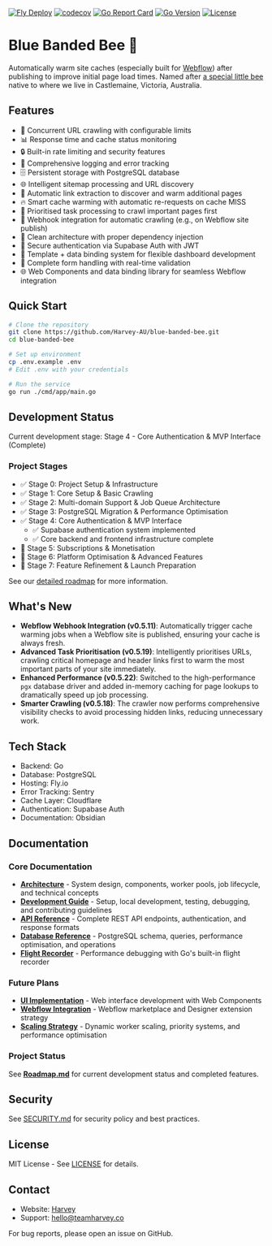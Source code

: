 [![Fly Deploy](https://github.com/Harvey-AU/blue-banded-bee/actions/workflows/fly-deploy.yml/badge.svg)](https://github.com/Harvey-AU/blue-banded-bee/actions/workflows/fly-deploy.yml)
[![codecov](https://codecov.io/gh/Harvey-AU/blue-banded-bee/graph/badge.svg)](https://codecov.io/gh/Harvey-AU/blue-banded-bee)
[![Go Report Card](https://goreportcard.com/badge/github.com/Harvey-AU/blue-banded-bee)](https://goreportcard.com/report/github.com/Harvey-AU/blue-banded-bee)
[![Go Version](https://img.shields.io/badge/go-1.25-blue.svg)](https://golang.org/)
[![License](https://img.shields.io/badge/License-MIT-blue.svg)](https://opensource.org/licenses/MIT)

# Blue Banded Bee 🐝

Automatically warm site caches (especially built for [Webflow](https://www.webflow.com)) after publishing to improve initial page load times. Named after [a special little bee](https://www.aussiebee.com.au/blue-banded-bee-information.html) native to where we live in Castlemaine, Victoria, Australia.

## Features

- 🚀 Concurrent URL crawling with configurable limits
- 📊 Response time and cache status monitoring
- 🔒 Built-in rate limiting and security features
- 📝 Comprehensive logging and error tracking
- 🗄️ Persistent storage with PostgreSQL database
- 🌐 Intelligent sitemap processing and URL discovery
- 🔄 Automatic link extraction to discover and warm additional pages
- 🔥 Smart cache warming with automatic re-requests on cache MISS
- 🥇 Prioritised task processing to crawl important pages first
- 🔌 Webhook integration for automatic crawling (e.g., on Webflow site publish)
- 🧩 Clean architecture with proper dependency injection
- 🔐 Secure authentication via Supabase Auth with JWT
- 🎨 Template + data binding system for flexible dashboard development
- 📝 Complete form handling with real-time validation
- 🌐 Web Components and data binding library for seamless Webflow integration

## Quick Start

```bash
# Clone the repository
git clone https://github.com/Harvey-AU/blue-banded-bee.git
cd blue-banded-bee

# Set up environment
cp .env.example .env
# Edit .env with your credentials

# Run the service
go run ./cmd/app/main.go
```

## Development Status

Current development stage: Stage 4 - Core Authentication & MVP Interface (Complete)

### Project Stages

- ✅ Stage 0: Project Setup & Infrastructure
- ✅ Stage 1: Core Setup & Basic Crawling
- ✅ Stage 2: Multi-domain Support & Job Queue Architecture
- ✅ Stage 3: PostgreSQL Migration & Performance Optimisation
- ✅ Stage 4: Core Authentication & MVP Interface
  - ✅ Supabase authentication system implemented
  - ✅ Core backend and frontend infrastructure complete
- 🔄 Stage 5: Subscriptions & Monetisation
- 🔄 Stage 6: Platform Optimisation & Advanced Features
- 🔄 Stage 7: Feature Refinement & Launch Preparation

See our [detailed roadmap](./Roadmap.md) for more information.

## What's New

- **Webflow Webhook Integration (v0.5.11)**: Automatically trigger cache warming jobs when a Webflow site is published, ensuring your cache is always fresh.
- **Advanced Task Prioritisation (v0.5.19)**: Intelligently prioritises URLs, crawling critical homepage and header links first to warm the most important parts of your site immediately.
- **Enhanced Performance (v0.5.22)**: Switched to the high-performance `pgx` database driver and added in-memory caching for page lookups to dramatically speed up job processing.
- **Smarter Crawling (v0.5.18)**: The crawler now performs comprehensive visibility checks to avoid processing hidden links, reducing unnecessary work.

## Tech Stack

- Backend: Go
- Database: PostgreSQL
- Hosting: Fly.io
- Error Tracking: Sentry
- Cache Layer: Cloudflare
- Authentication: Supabase Auth
- Documentation: Obsidian

## Documentation

### Core Documentation

- **[Architecture](docs/ARCHITECTURE.md)** - System design, components, worker pools, job lifecycle, and technical concepts
- **[Development Guide](docs/DEVELOPMENT.md)** - Setup, local development, testing, debugging, and contributing guidelines
- **[API Reference](docs/API.md)** - Complete REST API endpoints, authentication, and response formats
- **[Database Reference](docs/DATABASE.md)** - PostgreSQL schema, queries, performance optimisation, and operations
- **[Flight Recorder](docs/flight-recorder.md)** - Performance debugging with Go's built-in flight recorder

### Future Plans

- **[UI Implementation](docs/plans/ui-implementation.md)** - Web interface development with Web Components
- **[Webflow Integration](docs/plans/webflow-integration.md)** - Webflow marketplace and Designer extension strategy
- **[Scaling Strategy](docs/plans/_archive/scaling-strategy.md)** - Dynamic worker scaling, priority systems, and performance optimisation

### Project Status

See **[Roadmap.md](./Roadmap.md)** for current development status and completed features.

## Security

See [SECURITY.md](SECURITY.md) for security policy and best practices.

## License

MIT License - See [LICENSE](LICENSE) for details.

## Contact

- Website: [Harvey](https://www.teamharvey.co)
- Support: [hello@teamharvey.co](mailto:hello@teamharvey.co)

For bug reports, please open an issue on GitHub.
